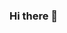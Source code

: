 ### Hi there 👋

<!--
**GusCavin/GusCavin** is a ✨ _special_ ✨ repository because its `README.md` (this file) appears on your GitHub profile.

Here are some ideas to get you started:

- 🔭 I’m currently working on ...
- 🌱 I’m currently learning ...
- 👯 I’m looking to collaborate on ...
- 🤔 I’m looking for help with ...
- 💬 Ask me about ...
- 📫 How to reach me: ...
- 😄 Pronouns: e
- ⚡ Fun fact: Hot dogs are just processed meat contained in an animal intestine, so when we eat and digest a hot dog, we ourselves become the hotdog.
-->
